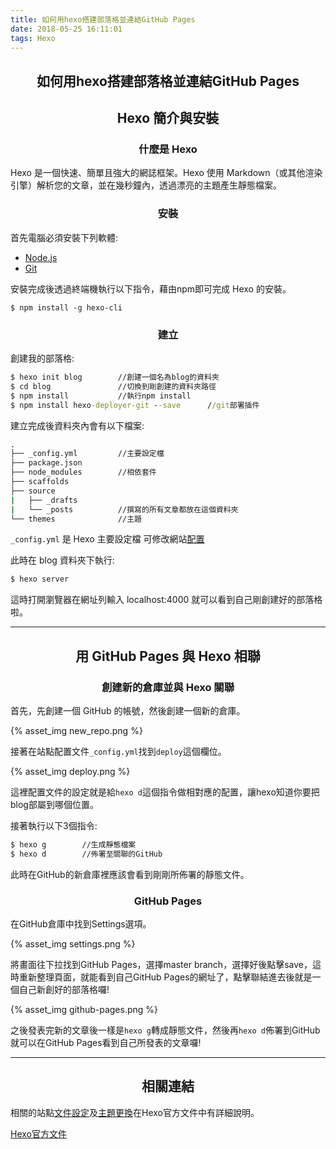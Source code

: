 ```yaml
---
title: 如何用hexo搭建部落格並連結GitHub Pages
date: 2018-05-25 16:11:01
tags: Hexo
---
```


## <center>如何用hexo搭建部落格並連結GitHub Pages</center>

## <center> Hexo 簡介與安裝</center>
### <center>什麼是 Hexo</center>
Hexo 是一個快速、簡單且強大的網誌框架。Hexo 使用 Markdown（或其他渲染引擎）解析您的文章，並在幾秒鐘內，透過漂亮的主題產生靜態檔案。

### <center>安裝</center>
首先電腦必須安裝下列軟體:

* [Node.js](https://nodejs.org/en/)
* [Git](https://git-scm.com/)

安裝完成後透過終端機執行以下指令，藉由npm即可完成 Hexo 的安裝。
```
$ npm install -g hexo-cli
```

### <center>建立</center>

創建我的部落格:
```cmd
$ hexo init blog        //創建一個名為blog的資料夾
$ cd blog               //切換到剛創建的資料夾路徑
$ npm install           //執行npm install
$ npm install hexo-deployer-git --save      //git部署插件

```
建立完成後資料夾內會有以下檔案:
```cmd
.
├── _config.yml         //主要設定檔
├── package.json
├── node_modules        //相依套件
├── scaffolds
├── source
|   ├── _drafts
|   └── _posts          //撰寫的所有文章都放在這個資料夾
└── themes              //主題
```
`_config.yml` 是 Hexo 主要設定檔 可修改網站[配置](https://hexo.io/zh-tw/docs/configuration.html)

此時在 blog 資料夾下執行:
```cmd
$ hexo server  
```
這時打開瀏覽器在網址列輸入 localhost:4000 就可以看到自己剛創建好的部落格啦。



---

## <center>用 GitHub Pages 與 Hexo 相聯</center>

### <center>創建新的倉庫並與 Hexo 關聯</center>
首先，先創建一個 GitHub 的帳號，然後創建一個新的倉庫。

{% asset_img new_repo.png %}

接著在站點配置文件`_config.yml`找到`deploy`這個欄位。

{% asset_img deploy.png %}

這裡配置文件的設定就是給`hexo d`這個指令做相對應的配置，讓hexo知道你要把blog部屬到哪個位置。

接著執行以下3個指令:

```cmd
$ hexo g        //生成靜態檔案
$ hexo d        //佈署至關聯的GitHub
```
此時在GitHub的新倉庫裡應該會看到剛剛所佈署的靜態文件。

### <center>GitHub Pages</center>

在GitHub倉庫中找到Settings選項。

{% asset_img settings.png %}

將畫面往下拉找到GitHub Pages，選擇master branch，選擇好後點擊save，這時重新整理頁面，就能看到自己GitHub Pages的網址了，點擊聯結進去後就是一個自己新創好的部落格囉!

{% asset_img github-pages.png %}

之後發表完新的文章後一樣是`hexo g`轉成靜態文件，然後再`hexo d`佈署到GitHub就可以在GitHub Pages看到自己所發表的文章囉!

---

## <center>相關連結</center>

相關的站點[文件設定](https://hexo.io/zh-tw/docs/configuration.html)及[主題更換](https://hexo.io/zh-tw/docs/themes.html)在Hexo官方文件中有詳細說明。

[Hexo官方文件](https://hexo.io/docs/index.html)
